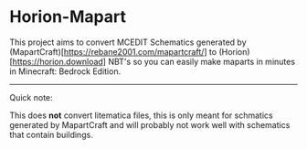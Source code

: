 # Horion-Mapart

This project aims to convert MCEDIT Schematics generated by (MapartCraft)[https://rebane2001.com/mapartcraft/] to (Horion)[https://horion.download] NBT's so you can easily make maparts in minutes in Minecraft: Bedrock Edition.

---

Quick note:

This does **not** convert litematica files, this is only meant for schmatics generated by MapartCraft and will probably not work well with schematics that contain buildings.